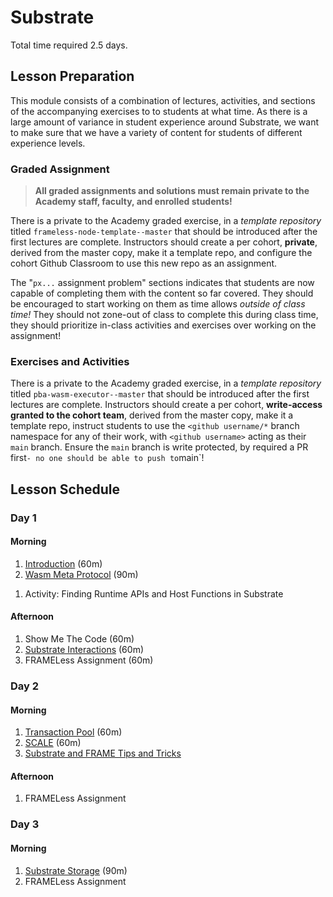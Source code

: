 # Substrate

Total time required 2.5 days.

## Lesson Preparation

This module consists of a combination of lectures, activities, and sections of the accompanying exercises to to students at what time.
As there is a large amount of variance in student experience around Substrate, we want to make sure that we have a variety of content for students of different experience levels.

### Graded Assignment

> **All graded assignments and solutions must remain private to the Academy staff, faculty, and enrolled students!**

There is a private to the Academy graded exercise, in a _template repository_ titled `frameless-node-template--master` that should be introduced after the first lectures are complete.
Instructors should create a per cohort, **private**, derived from the master copy, make it a template repo, and configure the cohort Github Classroom to use this new repo as an assignment.

The "`px...` assignment problem" sections indicates that students are now capable of completing them with the content so far covered.
They should be encouraged to start working on them as time allows _outside of class time!_
They should not zone-out of class to complete this during class time, they should prioritize in-class activities and exercises over working on the assignment!

### Exercises and Activities

There is a private to the Academy graded exercise, in a _template repository_ titled `pba-wasm-executor--master` that should be introduced after the first lectures are complete.
Instructors should create a per cohort, **write-access granted to the cohort team**, derived from the master copy, make it a template repo, instruct students to use the `<github username/*` branch namespace for any of their work, with `<github username>` acting as their `main` branch.
Ensure the `main` branch is write protected, by required a PR first`- no one should be able to push to`main`!

## Lesson Schedule

### Day 1

#### Morning

1. [Introduction](./1-Intro-to-Substrate-slides.md) (60m)
1. [Wasm Meta Protocol](./2-Wasm-Meta-Protocol-slides.md) (90m)
<!-- FIXME where is this? -->
1. Activity: Finding Runtime APIs and Host Functions in Substrate

#### Afternoon

1. Show Me The Code (60m)
1. [Substrate Interactions](./9-Substrate-Interactions-slides.md) (60m)
1. FRAMELess Assignment (60m)

### Day 2

#### Morning

1. [Transaction Pool](./4-Transaction-Pool-slides.md) (60m)
1. [SCALE](./9-SCALE-slides.md) (60m)
1. [Substrate and FRAME Tips and Tricks](./9-Substrate-FRAME-Tips-Tricks-slides.md)

#### Afternoon

1. FRAMELess Assignment

### Day 3

#### Morning

1. [Substrate Storage](./3-Merklized-Storage-slides.md) (90m)
1. FRAMELess Assignment
